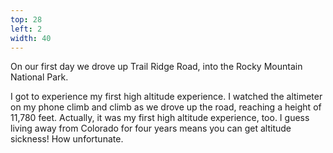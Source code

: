 ```yaml
---
top: 28
left: 2
width: 40
---
```

On our first day we drove up Trail Ridge Road,
into the Rocky Mountain National Park.

<span class="voice--tom">
I got to experience my first high altitude experience.
I watched the altimeter on my phone climb and climb as we drove up the road,
reaching a height of 11,780 feet.
</span>

<span class="voice--teresa">
Actually, it was my first high altitude experience, too.
I guess living away from Colorado for four years
means you can get altitude sickness!
How unfortunate.
</span>
